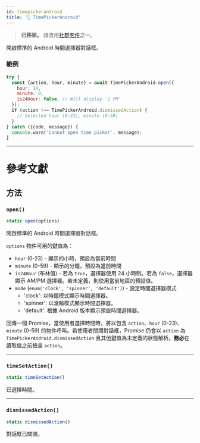 ```yaml
---
id: timepickerandroid
title: '🚧 TimePickerAndroid'
---
```


> **已移除。** 請改用[社群套件](https://reactnative.directory/?search=timepicker)之一。

開啟標準的 Android 時間選擇器對話框。

### 範例

```jsx
try {
  const {action, hour, minute} = await TimePickerAndroid.open({
    hour: 14,
    minute: 0,
    is24Hour: false, // Will display '2 PM'
  });
  if (action !== TimePickerAndroid.dismissedAction) {
    // Selected hour (0-23), minute (0-59)
  }
} catch ({code, message}) {
  console.warn('Cannot open time picker', message);
}
```

---

# 參考文獻

## 方法

### `open()`

```jsx
static open(options)
```

開啟標準的 Android 時間選擇器對話框。

`options` 物件可用的鍵值為：

- `hour` (0-23) - 顯示的小時，預設為當前時間
- `minute` (0-59) - 顯示的分鐘，預設為當前時間
- `is24Hour` (布林值) - 若為 `true`，選擇器使用 24 小時制。若為 `false`，選擇器顯示 AM/PM 選擇器。若未定義，則使用當前地區的預設值。
- `mode` (`enum('clock', 'spinner', 'default')`) - 設定時間選擇器模式
  - 'clock': 以時鐘模式顯示時間選擇器。
  - 'spinner': 以滾輪模式顯示時間選擇器。
  - 'default': 根據 Android 版本顯示預設時間選擇器。

回傳一個 Promise，當使用者選擇時間時，將以包含 `action`、`hour` (0-23)、`minute` (0-59) 的物件呼叫。若使用者關閉對話框，Promise 仍會以 `action` 為 `TimePickerAndroid.dismissedAction` 且其他鍵值為未定義的狀態解析。**務必**在讀取值之前檢查 `action`。

---

### `timeSetAction()`

```jsx
static timeSetAction()
```

已選擇時間。

---

### `dismissedAction()`

```jsx
static dismissedAction()
```

對話框已關閉。